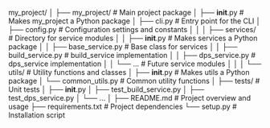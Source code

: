 my_project/
│
├── my_project/                   # Main project package
│   ├── __init__.py               # Makes my_project a Python package
│   ├── cli.py                    # Entry point for the CLI
│   ├── config.py                 # Configuration settings and constants
│   │
│   ├── services/                 # Directory for service modules
│   │   ├── __init__.py           # Makes services a Python package
│   │   ├── base_service.py       # Base class for services
│   │   ├── build_service.py      # build_service implementation
│   │   ├── dps_service.py        # dps_service implementation
│   │   └── ...                   # Future service modules
│   │
│   └── utils/                    # Utility functions and classes
│       ├── __init__.py           # Makes utils a Python package
│       └── common_utils.py       # Common utility functions
│
├── tests/                        # Unit tests
│   ├── __init__.py
│   ├── test_build_service.py
│   ├── test_dps_service.py
│   └── ...
│
├── README.md                     # Project overview and usage
├── requirements.txt              # Project dependencies
└── setup.py                      # Installation script
